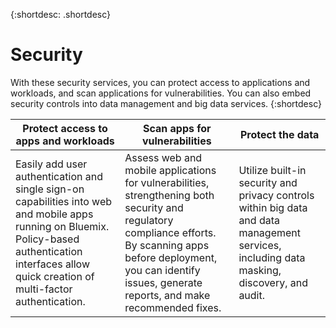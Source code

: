 {:shortdesc: .shortdesc} 


# Security

With these security services, you can protect access to applications and workloads, and scan applications for vulnerabilities. You can also embed security controls into data management and big data services. 
{:shortdesc}

Protect access to apps and workloads | Scan apps for vulnerabilities | Protect the data
---- | ---- | ----
Easily add user authentication and single sign-on capabilities into web and mobile apps running on Bluemix. Policy-based authentication interfaces allow quick creation of multi-factor authentication. | Assess web and mobile applications for vulnerabilities, strengthening both security and regulatory compliance efforts. By scanning apps before deployment, you can identify issues, generate reports, and make recommended fixes. | Utilize built-in security and privacy controls within big data and data management services, including data masking, discovery, and audit.